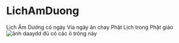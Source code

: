 # LichAmDuong
Lịch Âm Dương có ngày Vía ngày ăn chay Phật Lịch trong Phật giáo 
![ảnh daaydd đủ có các ô trông này](https://github.com/user-attachments/assets/c01ac667-b824-4586-b41f-1a64e7d1fefe)
